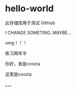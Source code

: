 # hello-world

此存储库用于测试 GitHub

I CHANGE SOMETING..MAYBE...

omg！！！

练习两年半

你好，我是coozia

这里是coozia

。。。
